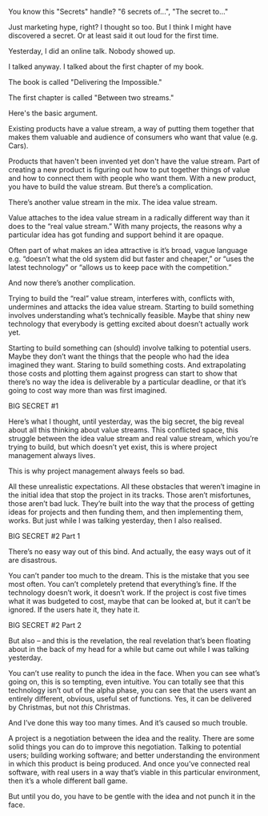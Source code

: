 You know this "Secrets" handle? "6 secrets of...", "The secret to..."

Just marketing hype, right? I thought so too. But I think I might have discovered a secret. Or at least said it out loud for the first time.

Yesterday, I did an online talk. Nobody showed up. 

I talked anyway. I talked about the first chapter of my book.

The book is called "Delivering the Impossible."

The first chapter is called "Between two streams."

Here's the basic argument. 

Existing products have a value stream, a way of putting them together that makes them valuable and audience of consumers who want that value (e.g. Cars).

Products that haven't been invented yet don't have the value stream. Part of creating a new product is figuring out how to put together things of value and how to connect them with people who want them. With a new product, you have to build the value stream.
But there’s a complication. 

There’s another value stream in the mix. The idea value stream. 

Value attaches to the idea value stream in a radically different way than it does to the “real value stream.” With many projects, the reasons why a particular idea has got funding and support behind it are opaque.

Often part of what makes an idea attractive is it’s broad, vague language e.g. “doesn’t what the old system did but faster and cheaper,” or “uses the latest technology” or “allows us to keep pace with the competition.”

And now there’s another complication.

Trying to build the “real” value stream, interferes with, conflicts with, undermines and attacks the idea value stream. 
Starting to build something involves understanding what’s technically feasible. Maybe that shiny new technology that everybody is getting excited about doesn’t actually work yet.

Starting to build something can (should) involve talking to potential users.  Maybe they don’t want the things that the people who had the idea imagined they want.
Staring to build something costs. And extrapolating those costs and plotting them against progress can start to show that there’s no way the idea is deliverable by a particular deadline, or that it’s going to cost way more than was first imagined.

BIG SECRET #1


Here’s what I thought, until yesterday, was the big secret, the big reveal about all this thinking about value streams.
This conflicted space, this struggle between the idea value stream and real value stream, which you’re trying to build, but which doesn’t yet exist, this is where project management always lives. 

This is why project management always feels so bad. 

All these unrealistic expectations. All these obstacles that weren’t imagine in the initial idea that stop the project in its tracks. Those aren’t misfortunes, those aren’t bad luck. They’re built into the way that the process of getting ideas for projects and then funding them, and then implementing them, works.
But just while I was talking yesterday, then I also realised.

BIG SECRET #2 Part 1


There’s no easy way out of this bind. And actually, the easy ways out of it are disastrous.

You can’t pander too much to the dream. This is the mistake that you see most often. You can’t completely pretend that everything’s fine. If the technology doesn’t work, it doesn’t work. If the project is cost five times what it was budgeted to cost, maybe that can be looked at, but it can’t be ignored. If the users hate it, they hate it.

BIG SECRET #2 Part 2

But also – and this is the revelation, the real revelation that’s been floating about in the back of my head for a while but came out while I was talking yesterday.

You can’t use reality to punch the idea in the face. When you can see what’s going on, this is so tempting, even intuitive. You can totally see that this technology isn’t out of the alpha phase, you can see that the users want an entirely different, obvious, useful set of functions. Yes, it can be delivered by Christmas, but not *this* Christmas.

And I’ve done this way too many times. And it’s caused so much trouble. 

A project is a negotiation between the idea and the reality. There are some solid things you can do to improve this negotiation. Talking to potential users; building working software; and better understanding the environment in which this product is being produced.  And once you’ve connected real software, with real users in a way that’s viable in this particular environment, then it’s a whole different ball game.

But until you do, you have to be gentle with the idea and not punch it in the face.

